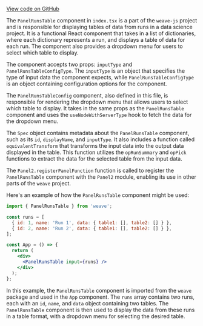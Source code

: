 [View code on GitHub](https://github.com/wandb/weave/.autodoc/docs/json/weave-js/src/components/Panel2/PanelRunsTable)

The `PanelRunsTable` component in `index.tsx` is a part of the `weave-js` project and is responsible for displaying tables of data from runs in a data science project. It is a functional React component that takes in a list of dictionaries, where each dictionary represents a run, and displays a table of data for each run. The component also provides a dropdown menu for users to select which table to display.

The component accepts two props: `inputType` and `PanelRunsTableConfigType`. The `inputType` is an object that specifies the type of input data the component expects, while `PanelRunsTableConfigType` is an object containing configuration options for the component.

The `PanelRunsTableConfig` component, also defined in this file, is responsible for rendering the dropdown menu that allows users to select which table to display. It takes in the same props as the `PanelRunsTable` component and uses the `useNodeWithServerType` hook to fetch the data for the dropdown menu.

The `Spec` object contains metadata about the `PanelRunsTable` component, such as its `id`, `displayName`, and `inputType`. It also includes a function called `equivalentTransform` that transforms the input data into the output data displayed in the table. This function utilizes the `opRunSummary` and `opPick` functions to extract the data for the selected table from the input data.

The `Panel2.registerPanelFunction` function is called to register the `PanelRunsTable` component with the `Panel2` module, enabling its use in other parts of the `weave` project.

Here's an example of how the `PanelRunsTable` component might be used:

```jsx
import { PanelRunsTable } from 'weave';

const runs = [
  { id: 1, name: 'Run 1', data: { table1: [], table2: [] } },
  { id: 2, name: 'Run 2', data: { table1: [], table2: [] } },
];

const App = () => {
  return (
    <div>
      <PanelRunsTable input={runs} />
    </div>
  );
};
```

In this example, the `PanelRunsTable` component is imported from the `weave` package and used in the `App` component. The `runs` array contains two runs, each with an `id`, `name`, and `data` object containing two tables. The `PanelRunsTable` component is then used to display the data from these runs in a table format, with a dropdown menu for selecting the desired table.
